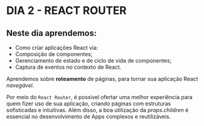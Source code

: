 # DIA 2 - REACT ROUTER

## Neste dia aprendemos:

- Como criar aplicações React via:
- Composição de componentes;
- Gerenciamento de estado e de ciclo de vida de componentes;
- Captura de eventos no contexto de React.

Aprendemos sobre **roteamento** de páginas, para tornar sua aplicação React *navegável*.

Por meio do `React Router`, é possível ofertar uma melhor experiência para quem fizer uso de sua aplicação, criando páginas com estruturas sofisticadas e intuitivas. Além disso, a boa utilização da *props.children* é essencial no desenvolvimento de Apps complexos e reutilizáveis.
